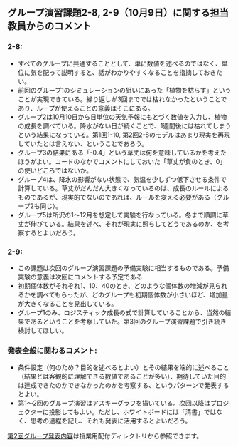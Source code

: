 ## グループ演習課題2-8, 2-9（10月9日）に関する担当教員からのコメント

### **2-8:**
- すべてのグループに共通することとして、単に数値を述べるのではなく、単位に気を配って説明すると、話がわかりやすくなることを指摘しておきたい。
- 前回のグループ1のシミュレーションの狙いにあった「植物を枯らす」ということが実現できている。繰り返しが3回まででは枯れなかったということであり、ループが使えることの意義はそこにある。
- グループ2は10月10日から日単位の天気予報にもとづく数値を入力し、植物の成長を調べている。降水がない日が続くことで、1週間後には枯れてしまうという結果になっている。第1回1-10, 第2回2-8のモデルはあまり現実を再現していたとは言えない、ということであろう。
- グループ3の結果にある「-0.4」という草丈は何を意味しているかを考えたほうがよい。コードのなかでコメントにしておいた「草丈が負のとき、0」の使いどころではないか。
- グループ4は、降水の影響がない状態で、気温を少しずつ低下させる条件で計算している。草丈がだんだん大きくなっているのは、成長のルールによるものであるが、現実的でないのであれば、ルールを変える必要がある（グループ2も同じ）。
- グループ5は所沢の1〜12月を想定して実験を行なっている。冬まで順調に草丈が伸びている。結果を述べ、それが現実に照らしてどうであるのか、を考察するとよいだろう。

### **2-9:**
- この課題は次回のグループ演習課題の予備実験に相当するものである。予備実験の意義は次回にコメントする予定である
- 初期個体数がそれぞれ1、10、40のとき、どのような個体数の増減が見られるかを調べてもらったが、どのグループも初期個体数が小さいほど、増加量が大きくなることを見出している。
- グループ1のみ、ロジスティック成長の式で計算していることから、当然の結果であるということを考察していた。第3回のグループ演習課題で引き続き検討してほしい。

### **発表全般に関わるコメント:**
- 条件設定（何のため？目的を述べるとよい）とその結果を端的に述べること（結果とは客観的に理解できる数値であることが多い）、期待していた目的は達成できたのかできなかったのかを考察する、というパターンで発表するとよい。
- 第1〜2回のグループ演習はアスキーグラフを描いている。次回以降はプロジェクターに投影してもよい。ただし、ホワイトボードには「清書」ではなく、思考の過程を記し、それも発表に活用するとよいだろう。

[第2回グループ発表内容](https://drive.google.com/drive/folders/1NE-uQfUoqsUThKlZ75PwoPceSeIwo8r5?usp=sharing)は授業用配付ディレクトリから参照できます。
